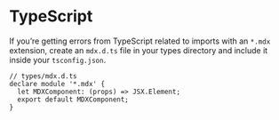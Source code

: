 # TypeScript

If you’re getting errors from TypeScript related to imports with an `*.mdx`
extension, create an `mdx.d.ts` file in your types directory and include it
inside your `tsconfig.json`.

```tsx
// types/mdx.d.ts
declare module '*.mdx' {
  let MDXComponent: (props) => JSX.Element;
  export default MDXComponent;
}
```

